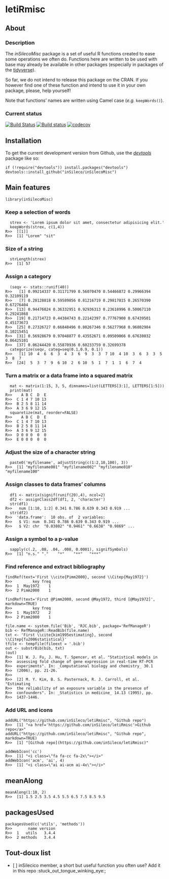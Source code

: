 letiRmisc
=========

About
-----

### Description

The *inSilecoMisc* package is a set of useful R functions created to
ease some operations we often do. Functions here are written to be used
with base may already be available in other packages (especially in
packages of the [tidyverse](https://www.tidyverse.org/)).

So far, we do not intend to release this package on the CRAN. If you
however find one of these function and intend to use it in your own
package, please, help yourself!

Note that functions’ names are written using Camel case (*e.g.*
`keepWords()`).

### Current status

[![Build
Status](https://travis-ci.org/inSileco/inSilecoMisc.svg?branch=master)](https://travis-ci.org/inSileco/inSilecoMisc)
[![Build
status](https://ci.appveyor.com/api/projects/status/rskiyadk6urmsrox/branch/master?svg=true)](https://ci.appveyor.com/project/KevCaz/insilecomisc/branch/master)
[![codecov](https://codecov.io/gh/inSileco/inSilecoMisc/branch/master/graph/badge.svg)](https://codecov.io/gh/inSileco/inSilecoMisc)

Installation
------------

To get the current development version from Github, use the
[*devtools*](http://cran.r-project.org/web/packages/devtools/index.html)
package like so:

    if (!require("devtools")) install.packages("devtools")
    devtools::install_github("inSileco/inSilecoMisc")

Main features
-------------

    library(inSilecoMisc)

### Keep a selection of words

      strex <- 'Lorem ipsum dolor sit amet, consectetur adipisicing elit.'
      keepWords(strex, c(1,4))
    R>>  [[1]]
    R>>  [1] "Lorem" "sit"

### Size of a string

      strLength(strex)
    R>>  [1] 57

### Assign a category

      (seqv <- stats::runif(40))
    R>>   [1] 0.99214337 0.31171799 0.56070470 0.54466872 0.29966394 0.32109119
    R>>   [7] 0.28128818 0.59589856 0.81216719 0.29817815 0.26570390 0.67276404
    R>>  [13] 0.94476824 0.36332951 0.92936313 0.23618996 0.50067110 0.29241868
    R>>  [19] 0.21714723 0.44384743 0.22142397 0.77767900 0.67439501 0.45173673
    R>>  [25] 0.27326727 0.66848496 0.80267346 0.56277968 0.96802984 0.10215451
    R>>  [31] 0.56928679 0.97048877 0.43552671 0.09509066 0.67638032 0.06425101
    R>>  [37] 0.06244420 0.55870936 0.60233759 0.32699378
      categorize(seqv, categ=seq(0.1,0.9, 0.1))
    R>>   [1] 10  4  6  6  3  4  3  6  9  3  3  7 10  4 10  3  6  3  3  5  3  8  7
    R>>  [24]  5  3  7  9  6 10  2  6 10  5  1  7  1  1  6  7  4

### Turn a matrix or a data frame into a squared matrix

      mat <- matrix(1:15, 3, 5, dimnames=list(LETTERS[3:1], LETTERS[1:5]))
      print(mat)
    R>>    A B C  D  E
    R>>  C 1 4 7 10 13
    R>>  B 2 5 8 11 14
    R>>  A 3 6 9 12 15
      squaretize(mat, reorder=FALSE)
    R>>    A B C  D  E
    R>>  C 1 4 7 10 13
    R>>  B 2 5 8 11 14
    R>>  A 3 6 9 12 15
    R>>  D 0 0 0  0  0
    R>>  E 0 0 0  0  0

### Adjust the size of a character string

      paste0('myfilename', adjustString(c(1:2,10,100), 3))
    R>>  [1] "myfilename001" "myfilename002" "myfilename010" "myfilename100"

### Assign classes to data frames’ columns

      df1 <- matrix(signif(runif(20),4), ncol=2)
      df2 <- assignClass2df(df1, 2, 'character')
      str(df1)
    R>>   num [1:10, 1:2] 0.341 0.786 0.639 0.343 0.919 ...
      str(df2)
    R>>  'data.frame':  10 obs. of  2 variables:
    R>>   $ V1: num  0.341 0.786 0.639 0.343 0.919 ...
    R>>   $ V2: chr  "0.03802" "0.9461" "0.6638" "0.9869" ...

### Assign a symbol to a p-value

      sapply(c(.2, .08, .04, .008, 0.0001), signifSymbols)
    R>>  [1] "n.s." "."    "*"    "**"   "***"

### Find reference and extract bibliography

    findRef(text='First \\cite{Pimm2000}, second \\Citep{May1972}')
    R>>         key freq
    R>>  1  May1972    1
    R>>  2 Pimm2000    1

    findRef(text='First @Pimm2000, second @May1972, third [@May1972]', markdown=TRUE)
    R>>         key freq
    R>>  1  May1972    2
    R>>  2 Pimm2000    1

    file.name <- system.file('Bib', 'RJC.bib', package='RefManageR')
    bib <- RefManageR::ReadBib(file.name)
    txt <- 'First \\cite{kim1995estimating}, second \\Citep{fu2006statistical}'
    tfile <- tempfile(fileext = '.bib')
    out <- substrBib(bib, txt)
    (out)
    R>>  [1] W. J. Fu, J. Hu, T. Spencer, et al. "Statistical models in
    R>>  assessing fold change of gene expression in real-time RT-PCR
    R>>  experiments". In: _Computational biology and chemistry_ 30.1
    R>>  (2006), pp. 21-26.
    R>>  
    R>>  [2] M. Y. Kim, B. S. Pasternack, R. J. Carroll, et al. "Estimating
    R>>  the reliability of an exposure variable in the presence of
    R>>  confounders". In: _Statistics in medicine_ 14.13 (1995), pp.
    R>>  1437-1446.

### Add URL and icons

    addURL("https://github.com/inSileco/letiRmisc", "Github repo")
    R>>  [1] "<a href='https://github.com/inSileco/letiRmisc'>Github repo</a>"
    addURL("https://github.com/inSileco/letiRmisc", "Github repo", markdown=TRUE)
    R>>  [1] "[Github repo](https://github.com/inSileco/letiRmisc)"

    addWebIcon('cc')
    R>>  [1] "<i class=\"fa fa-cc fa-2x\"></i>"
    addWebIcon('acm', 'ai', 4)
    R>>  [1] "<i class=\"ai ai-acm ai-4x\"></i>"

meanAlong
---------

    meanAlong(1:10, 2)
    R>>  [1] 1.5 2.5 3.5 4.5 5.5 6.5 7.5 8.5 9.5

packagesUsed
------------

    packagesUsed(c('utils', 'methods'))
    R>>       name version
    R>>  1   utils   3.4.4
    R>>  2 methods   3.4.4

Tout-doux list
--------------

-   \[ \] inSilecico member, a short but useful function you often use?
    Add it in this repo :stuck\_out\_tongue\_winking\_eye:;
